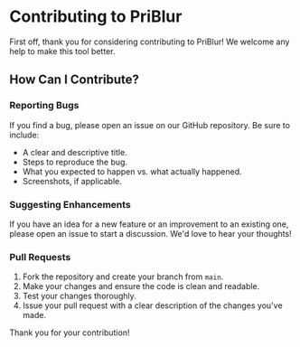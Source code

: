 # Contributing to PriBlur

First off, thank you for considering contributing to PriBlur! We welcome any help to make this tool better.

## How Can I Contribute?

### Reporting Bugs
If you find a bug, please open an issue on our GitHub repository. Be sure to include:
- A clear and descriptive title.
- Steps to reproduce the bug.
- What you expected to happen vs. what actually happened.
- Screenshots, if applicable.

### Suggesting Enhancements
If you have an idea for a new feature or an improvement to an existing one, please open an issue to start a discussion. We'd love to hear your thoughts!

### Pull Requests
1.  Fork the repository and create your branch from `main`.
2.  Make your changes and ensure the code is clean and readable.
3.  Test your changes thoroughly.
4.  Issue your pull request with a clear description of the changes you've made.

Thank you for your contribution!
